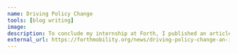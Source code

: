```yaml
---
name: Driving Policy Change
tools: [blog writing]
image:
description: To conclude my internship at Forth, I published an article recapping my experience and how authentic partnerships can make an impact in policy.
external_url: https://forthmobility.org/news/driving-policy-change-an-interns-experience
---
```


